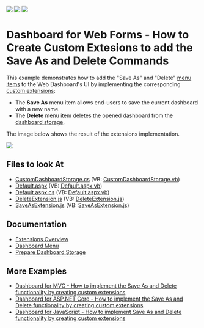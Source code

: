 <!-- default badges list -->
![](https://img.shields.io/endpoint?url=https://codecentral.devexpress.com/api/v1/VersionRange/128580451/20.1.2%2B)
[![](https://img.shields.io/badge/Open_in_DevExpress_Support_Center-FF7200?style=flat-square&logo=DevExpress&logoColor=white)](https://supportcenter.devexpress.com/ticket/details/T466761)
[![](https://img.shields.io/badge/📖_How_to_use_DevExpress_Examples-e9f6fc?style=flat-square)](https://docs.devexpress.com/GeneralInformation/403183)
<!-- default badges end -->

# Dashboard for Web Forms - How to Create Custom Extesions to add the Save As and Delete Commands

This example demonstrates how to add the "Save As" and "Delete" [menu items](https://docs.devexpress.com/Dashboard/117444) to the Web Dashboard's UI by implementing the corresponding [custom extensions](https://docs.devexpress.com/Dashboard/117543):

* The **Save As** menu item allows end-users to save the current dashboard with a new name.
* The **Delete** menu item deletes the opened dashboard from the [dashboard storage](https://docs.devexpress.com/Dashboard/116299).

The image below shows the result of the extensions implementation.

![](readme.png)

## Files to look At

* [CustomDashboardStorage.cs](./CS/AspDashboard_CustomExtension/CustomDashboardStorage.cs) (VB: [CustomDashboardStorage.vb](./VB/AspDashboard_CustomExtension/CustomDashboardStorage.vb))
* [Default.aspx](./CS/AspDashboard_CustomExtension/Default.aspx) (VB: [Default.aspx.vb](./VB/AspDashboard_CustomExtension/Default.aspx.vb))
* [Default.aspx.cs](./CS/AspDashboard_CustomExtension/Default.aspx.cs) (VB: [Default.aspx.vb](./VB/AspDashboard_CustomExtension/Default.aspx.vb))
* [DeleteExtension.js](./CS/AspDashboard_CustomExtension/Scripts/DeleteExtension.js) (VB: [DeleteExtension.js](./VB/AspDashboard_CustomExtension/Scripts/DeleteExtension.js))
* [SaveAsExtension.js](./CS/AspDashboard_CustomExtension/Scripts/SaveAsExtension.js) (VB: [SaveAsExtension.js](./VB/AspDashboard_CustomExtension/Scripts/SaveAsExtension.js))


## Documentation

- [Extensions Overview](https://docs.devexpress.com/Dashboard/117543/web-dashboard/ui-elements-and-customization/extensions-overview)
- [Dashboard Menu](https://docs.devexpress.com/Dashboard/117444/web-dashboard/ui-elements-and-customization/ui-elements/dashboard-menu)
- [Prepare Dashboard Storage](https://docs.devexpress.com/Dashboard/116299/web-dashboard/aspnet-web-forms-dashboard-control/prepare-dashboard-storage)

## More Examples

- [Dashboard for MVC - How to implement the Save As and Delete functionality by creating custom extensions](https://github.com/DevExpress-Examples/mvc-dashboard-how-to-define-extensions-providing-the-save-as-and-delete-functionality-t504201)
- [Dashboard for ASP.NET Core - How to implement the Save As and Delete functionality by creating custom extensions](https://github.com/DevExpress-Examples/aspnet-core-dashboard-how-to-implement-the-save-as-and-delete-functionality-by-creating-cu-t601084)
- [Dashboard for JavaScript - How to implement Save As and Delete functionality by creating custom extensions](https://github.com/DevExpress-Examples/DashboardCoreAngularSaveAsExtension)
